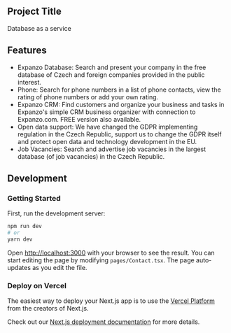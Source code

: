 ## Project Title
Database as a service

## Features
- Expanzo Database: Search and present your company in the free database of Czech and foreign companies provided in the public interest.
- Phone: Search for phone numbers in a list of phone contacts, view the rating of phone numbers or add your own rating.
- Expanzo CRM: Find customers and organize your business and tasks in Expanzo's simple CRM business organizer with connection to Expanzo.com. FREE version also available.
- Open data support: We have changed the GDPR implementing regulation in the Czech Republic, support us to change the GDPR itself and protect open data and technology development in the EU.
- Job Vacancies: Search and advertise job vacancies in the largest database (of job vacancies) in the Czech Republic.


## Development
### Getting Started

First, run the development server:

```bash
npm run dev
# or
yarn dev
```
Open [http://localhost:3000](http://localhost:3000) with your browser to see the result.
You can start editing the page by modifying `pages/Contact.tsx`. The page auto-updates as you edit the file.

### Deploy on Vercel

The easiest way to deploy your Next.js app is to use the [Vercel Platform](https://vercel.com/import?utm_medium=default-template&filter=next.js&utm_source=create-next-app&utm_campaign=create-next-app-readme) from the creators of Next.js.

Check out our [Next.js deployment documentation](https://nextjs.org/docs/deployment) for more details.
